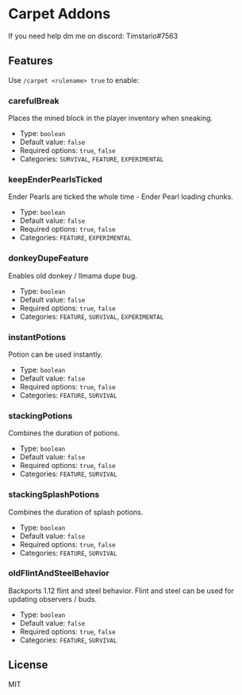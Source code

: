 # Carpet Addons

If you need help dm me on discord: Timstario#7563

## Features
Use `/carpet <rulename> true` to enable:
### carefulBreak
Places the mined block in the player inventory when sneaking.  
* Type: `boolean`  
* Default value: `false`  
* Required options: `true`, `false`  
* Categories: `SURVIVAL`, `FEATURE`, `EXPERIMENTAL`

### keepEnderPearlsTicked
Ender Pearls are ticked the whole time - Ender Pearl loading chunks.  
* Type: `boolean`  
* Default value: `false`  
* Required options: `true`, `false`  
* Categories: `FEATURE`, `EXPERIMENTAL`

### donkeyDupeFeature 
Enables old donkey / llmama dupe bug.
* Type: `boolean`  
* Default value: `false`  
* Required options: `true`, `false`  
* Categories: `FEATURE`, `SURVIVAL`, `EXPERIMENTAL`

### instantPotions
Potion can be used instantly.  
* Type: `boolean`  
* Default value: `false`  
* Required options: `true`, `false`  
* Categories: `FEATURE`, `SURVIVAL`

### stackingPotions
Combines the duration of potions.  
* Type: `boolean`  
* Default value: `false`  
* Required options: `true`, `false`  
* Categories: `FEATURE`, `SURVIVAL`

### stackingSplashPotions
Combines the duration of splash potions.  
* Type: `boolean` 
* Default value: `false`  
* Required options: `true`, `false`  
* Categories: `FEATURE`, `SURVIVAL`

### oldFlintAndSteelBehavior
Backports 1.12 flint and steel behavior. Flint and steel can be used for updating observers / buds.  
* Type: `boolean`  
* Default value: `false`  
* Required options: `true`, `false`  
* Categories: `FEATURE`, `SURVIVAL`

## License

MIT

